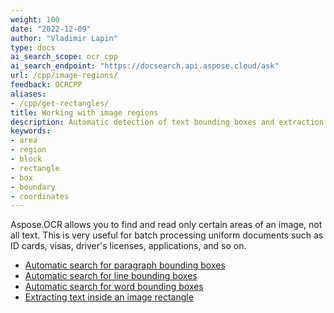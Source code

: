 ```yaml
---
weight: 100
date: "2022-12-09"
author: "Vladimir Lapin"
type: docs
ai_search_scope: ocr_cpp
ai_search_endpoint: "https://docsearch.api.aspose.cloud/ask"
url: /cpp/image-regions/
feedback: OCRCPP
aliases:
- /cpp/get-rectangles/
title: Working with image regions
description: Automatic detection of text bounding boxes and extraction of text inside image rectangles.
keywords:
- area
- region
- block
- rectangle
- box
- boundary
- coordinates
---
```


Aspose.OCR allows you to find and read only certain areas of an image, not all text. This is very useful for batch processing uniform documents such as ID cards, visas, driver's licenses, applications, and so on.

- [Automatic search for paragraph bounding boxes](/ocr/cpp/image-regions-paragraph-find/)
- [Automatic search for line bounding boxes](/ocr/cpp/image-regions-line-find/)
- [Automatic search for word bounding boxes](/ocr/cpp/image-regions-word-find/)
- [Extracting text inside an image rectangle](/ocr/cpp/image-regions-extract/)
